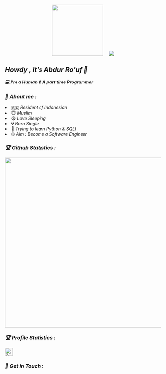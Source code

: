 <!-- Github README -->
<p align="center"><a href="https://github.com/Rj-Basalamah">
<img height="165" src="https://github-readme-stats.vercel.app/api?username=Rj-Basalamah&show_icons=true&include_all_commits=true&theme=react&cache_seconds=3200&hide_border=true" /></a>
&nbsp;&nbsp;&nbsp;
<a href="https://github.com/Rj-Basalamah"><img src="https://github-readme-stats.vercel.app/api/top-langs/?username=Rj-Basalamah&layout=compact&theme=react&hide_border=true" />
</a></p>

<h2><b><i>Howdy , it's Abdur Ro'uf 👋</i></b></h2>
<b><i>💻 I'm a Human & A part time Programmer</i></b>

<h3><b><i>🤠 About me :</i></b></h3>
<li> 🇧🇩 <i>Resident of Indonesian </i></li>
<li> 😇 <i>Muslim</i></li>
<li> 😪 <i>Love Sleeping</i></li>
<li> 💔 <i>Born Single</i></li>
<li> 🐍 <i>Trying to learn Python & SQLI</i></li>
<li> 🤐 <i>Aim : Become a Software Engineer</i></li>

<h3><b><i>🏆 Github Statistics :</i></b></h3>
<a href="https://github.com/Rj-Basalamah"><img width=550 src="https://github-profile-trophy.vercel.app/?username=Rj-Basalamah&theme=dracula&no-frame=true&title=Followers,Stars,Commit,Repository,Issues"/></a>

<h3><b><i>🏆 Profile Statistics :</i></b></h3>
<a href="https://github.com/Rj-Basalamah"><img height="25" title="Counter" src="https://komarev.com/ghpvc/?username=Rj-Basalamah&color=blueviolet&style=flat-square"></a>

<h3><b><i>📡 Get in Touch :</i></b></h3>
